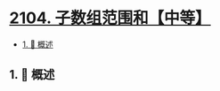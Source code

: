 # [2104. 子数组范围和【中等】](https://github.com/Tdahuyou/TNotes.leetcode/tree/main/notes/2104.%20%E5%AD%90%E6%95%B0%E7%BB%84%E8%8C%83%E5%9B%B4%E5%92%8C%E3%80%90%E4%B8%AD%E7%AD%89%E3%80%91)

<!-- region:toc -->

- [1. 📝 概述](#1--概述)

<!-- endregion:toc -->

## 1. 📝 概述

